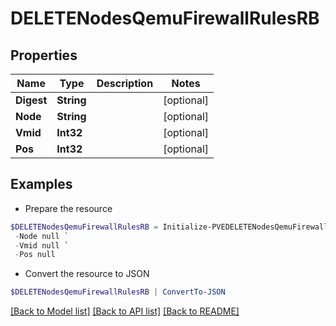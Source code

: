 # DELETENodesQemuFirewallRulesRB
## Properties

Name | Type | Description | Notes
------------ | ------------- | ------------- | -------------
**Digest** | **String** |  | [optional] 
**Node** | **String** |  | [optional] 
**Vmid** | **Int32** |  | [optional] 
**Pos** | **Int32** |  | [optional] 

## Examples

- Prepare the resource
```powershell
$DELETENodesQemuFirewallRulesRB = Initialize-PVEDELETENodesQemuFirewallRulesRB  -Digest null `
 -Node null `
 -Vmid null `
 -Pos null
```

- Convert the resource to JSON
```powershell
$DELETENodesQemuFirewallRulesRB | ConvertTo-JSON
```

[[Back to Model list]](../README.md#documentation-for-models) [[Back to API list]](../README.md#documentation-for-api-endpoints) [[Back to README]](../README.md)


